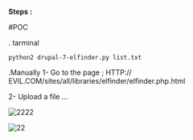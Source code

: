**Steps :**

#POC 

. tarminal

`python2 drupal-7-elfinder.py list.txt`






.Manually
1- Go to the page ; HTTP:// EVIL.COM/sites/all/libraries/elfinder/elfinder.php.html 

2- Upload a file ...





![2222](https://github.com/Kro0oz/drupal-7-elfinder/assets/72355033/844ecaa9-65a9-4134-adb8-e1e71d6f6c59)




![22](https://github.com/Kro0oz/drupal-7-elfinder/assets/72355033/30ddffd9-921e-4cc9-8f9f-05b8e4309429)


